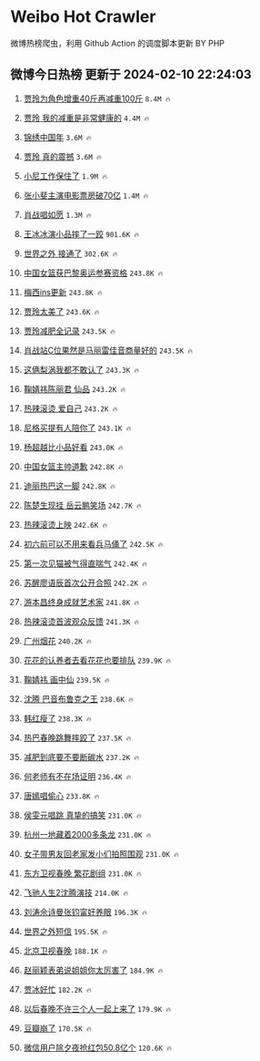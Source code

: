 # Weibo Hot Crawler 



微博热榜爬虫，利用 Github Action 的调度脚本更新 BY PHP 


## 微博今日热榜 更新于 2024-02-10 22:24:03 
1. [贾玲为角色增重40斤再减重100斤](https://s.weibo.com/weibo?q=%23%E8%B4%BE%E7%8E%B2%E4%B8%BA%E8%A7%92%E8%89%B2%E5%A2%9E%E9%87%8D40%E6%96%A4%E5%86%8D%E5%87%8F%E9%87%8D100%E6%96%A4%23&t=31&band_rank=1&Refer=top) `8.4M 🔥` 

1. [贾玲 我的减重是非常健康的](https://s.weibo.com/weibo?q=%E8%B4%BE%E7%8E%B2%20%E6%88%91%E7%9A%84%E5%87%8F%E9%87%8D%E6%98%AF%E9%9D%9E%E5%B8%B8%E5%81%A5%E5%BA%B7%E7%9A%84&t=31&band_rank=2&Refer=top) `4.4M 🔥` 

1. [锦绣中国年](https://s.weibo.com/weibo?q=%23%E9%94%A6%E7%BB%A3%E4%B8%AD%E5%9B%BD%E5%B9%B4%23&t=31&band_rank=3&Refer=top) `3.6M 🔥` 

1. [贾玲 真的震撼](https://s.weibo.com/weibo?q=%E8%B4%BE%E7%8E%B2%20%E7%9C%9F%E7%9A%84%E9%9C%87%E6%92%BC&t=31&band_rank=4&Refer=top) `3.6M 🔥` 

1. [小尼工作保住了](https://s.weibo.com/weibo?q=%23%E5%B0%8F%E5%B0%BC%E5%B7%A5%E4%BD%9C%E4%BF%9D%E4%BD%8F%E4%BA%86%23&t=31&band_rank=5&Refer=top) `1.9M 🔥` 

1. [张小斐主演电影票房破70亿](https://s.weibo.com/weibo?q=%23%E5%BC%A0%E5%B0%8F%E6%96%90%E4%B8%BB%E6%BC%94%E7%94%B5%E5%BD%B1%E7%A5%A8%E6%88%BF%E7%A0%B470%E4%BA%BF%23&t=31&band_rank=6&Refer=top) `1.4M 🔥` 

1. [肖战唱如愿](https://s.weibo.com/weibo?q=%23%E8%82%96%E6%88%98%E5%94%B1%E5%A6%82%E6%84%BF%23&t=31&band_rank=7&Refer=top) `1.3M 🔥` 

1. [王冰冰演小品摔了一跤](https://s.weibo.com/weibo?q=%23%E7%8E%8B%E5%86%B0%E5%86%B0%E6%BC%94%E5%B0%8F%E5%93%81%E6%91%94%E4%BA%86%E4%B8%80%E8%B7%A4%23&t=31&band_rank=8&Refer=top) `901.6K 🔥` 

1. [世界之外 接通了](https://s.weibo.com/weibo?q=%E4%B8%96%E7%95%8C%E4%B9%8B%E5%A4%96%20%E6%8E%A5%E9%80%9A%E4%BA%86&t=31&band_rank=9&Refer=top) `302.6K 🔥` 

1. [中国女篮获巴黎奥运参赛资格](https://s.weibo.com/weibo?q=%23%E4%B8%AD%E5%9B%BD%E5%A5%B3%E7%AF%AE%E8%8E%B7%E5%B7%B4%E9%BB%8E%E5%A5%A5%E8%BF%90%E5%8F%82%E8%B5%9B%E8%B5%84%E6%A0%BC%23&t=31&band_rank=10&Refer=top) `243.8K 🔥` 

1. [梅西ins更新](https://s.weibo.com/weibo?q=%E6%A2%85%E8%A5%BFins%E6%9B%B4%E6%96%B0&t=31&band_rank=11&Refer=top) `243.8K 🔥` 

1. [贾玲太美了](https://s.weibo.com/weibo?q=%E8%B4%BE%E7%8E%B2%E5%A4%AA%E7%BE%8E%E4%BA%86&t=31&band_rank=12&Refer=top) `243.6K 🔥` 

1. [贾玲减肥全记录](https://s.weibo.com/weibo?q=%E8%B4%BE%E7%8E%B2%E5%87%8F%E8%82%A5%E5%85%A8%E8%AE%B0%E5%BD%95&t=31&band_rank=13&Refer=top) `243.5K 🔥` 

1. [肖战站C位果然是马丽雷佳音商量好的](https://s.weibo.com/weibo?q=%23%E8%82%96%E6%88%98%E7%AB%99C%E4%BD%8D%E6%9E%9C%E7%84%B6%E6%98%AF%E9%A9%AC%E4%B8%BD%E9%9B%B7%E4%BD%B3%E9%9F%B3%E5%95%86%E9%87%8F%E5%A5%BD%E7%9A%84%23&t=31&band_rank=14&Refer=top) `243.5K 🔥` 

1. [这俩梨涡我都不敢认了](https://s.weibo.com/weibo?q=%E8%BF%99%E4%BF%A9%E6%A2%A8%E6%B6%A1%E6%88%91%E9%83%BD%E4%B8%8D%E6%95%A2%E8%AE%A4%E4%BA%86&t=31&band_rank=15&Refer=top) `243.3K 🔥` 

1. [鞠婧祎陈丽君 仙品](https://s.weibo.com/weibo?q=%E9%9E%A0%E5%A9%A7%E7%A5%8E%E9%99%88%E4%B8%BD%E5%90%9B%20%E4%BB%99%E5%93%81&t=31&band_rank=16&Refer=top) `243.2K 🔥` 

1. [热辣滚烫 爱自己](https://s.weibo.com/weibo?q=%E7%83%AD%E8%BE%A3%E6%BB%9A%E7%83%AB%20%E7%88%B1%E8%87%AA%E5%B7%B1&t=31&band_rank=17&Refer=top) `243.2K 🔥` 

1. [尼格买提有人陪你了](https://s.weibo.com/weibo?q=%E5%B0%BC%E6%A0%BC%E4%B9%B0%E6%8F%90%E6%9C%89%E4%BA%BA%E9%99%AA%E4%BD%A0%E4%BA%86&t=31&band_rank=18&Refer=top) `243.1K 🔥` 

1. [杨超越比小品好看](https://s.weibo.com/weibo?q=%E6%9D%A8%E8%B6%85%E8%B6%8A%E6%AF%94%E5%B0%8F%E5%93%81%E5%A5%BD%E7%9C%8B&t=31&band_rank=19&Refer=top) `243.0K 🔥` 

1. [中国女篮主帅道歉](https://s.weibo.com/weibo?q=%23%E4%B8%AD%E5%9B%BD%E5%A5%B3%E7%AF%AE%E4%B8%BB%E5%B8%85%E9%81%93%E6%AD%89%23&t=31&band_rank=20&Refer=top) `242.8K 🔥` 

1. [迪丽热巴这一脚](https://s.weibo.com/weibo?q=%E8%BF%AA%E4%B8%BD%E7%83%AD%E5%B7%B4%E8%BF%99%E4%B8%80%E8%84%9A&t=31&band_rank=21&Refer=top) `242.8K 🔥` 

1. [陈楚生现挂 岳云鹏笑场](https://s.weibo.com/weibo?q=%E9%99%88%E6%A5%9A%E7%94%9F%E7%8E%B0%E6%8C%82%20%E5%B2%B3%E4%BA%91%E9%B9%8F%E7%AC%91%E5%9C%BA&t=31&band_rank=22&Refer=top) `242.7K 🔥` 

1. [热辣滚烫上映](https://s.weibo.com/weibo?q=%E7%83%AD%E8%BE%A3%E6%BB%9A%E7%83%AB%E4%B8%8A%E6%98%A0&t=31&band_rank=23&Refer=top) `242.6K 🔥` 

1. [初六前可以不用来看兵马俑了](https://s.weibo.com/weibo?q=%23%E5%88%9D%E5%85%AD%E5%89%8D%E5%8F%AF%E4%BB%A5%E4%B8%8D%E7%94%A8%E6%9D%A5%E7%9C%8B%E5%85%B5%E9%A9%AC%E4%BF%91%E4%BA%86%23&t=31&band_rank=24&Refer=top) `242.5K 🔥` 

1. [第一次见猫被气得直喘气](https://s.weibo.com/weibo?q=%23%E7%AC%AC%E4%B8%80%E6%AC%A1%E8%A7%81%E7%8C%AB%E8%A2%AB%E6%B0%94%E5%BE%97%E7%9B%B4%E5%96%98%E6%B0%94%23&t=31&band_rank=25&Refer=top) `242.4K 🔥` 

1. [苏醒廖语辰首次公开合照](https://s.weibo.com/weibo?q=%23%E8%8B%8F%E9%86%92%E5%BB%96%E8%AF%AD%E8%BE%B0%E9%A6%96%E6%AC%A1%E5%85%AC%E5%BC%80%E5%90%88%E7%85%A7%23&t=31&band_rank=26&Refer=top) `242.2K 🔥` 

1. [游本昌终身成就艺术家](https://s.weibo.com/weibo?q=%23%E6%B8%B8%E6%9C%AC%E6%98%8C%E7%BB%88%E8%BA%AB%E6%88%90%E5%B0%B1%E8%89%BA%E6%9C%AF%E5%AE%B6%23&t=31&band_rank=27&Refer=top) `241.8K 🔥` 

1. [热辣滚烫首波观众反馈](https://s.weibo.com/weibo?q=%23%E7%83%AD%E8%BE%A3%E6%BB%9A%E7%83%AB%E9%A6%96%E6%B3%A2%E8%A7%82%E4%BC%97%E5%8F%8D%E9%A6%88%23&t=31&band_rank=28&Refer=top) `241.3K 🔥` 

1. [广州烟花](https://s.weibo.com/weibo?q=%E5%B9%BF%E5%B7%9E%E7%83%9F%E8%8A%B1&t=31&band_rank=29&Refer=top) `240.2K 🔥` 

1. [花花的认养者去看花花也要排队](https://s.weibo.com/weibo?q=%23%E8%8A%B1%E8%8A%B1%E7%9A%84%E8%AE%A4%E5%85%BB%E8%80%85%E5%8E%BB%E7%9C%8B%E8%8A%B1%E8%8A%B1%E4%B9%9F%E8%A6%81%E6%8E%92%E9%98%9F%23&t=31&band_rank=30&Refer=top) `239.9K 🔥` 

1. [鞠婧祎 画中仙](https://s.weibo.com/weibo?q=%E9%9E%A0%E5%A9%A7%E7%A5%8E%20%E7%94%BB%E4%B8%AD%E4%BB%99&t=31&band_rank=31&Refer=top) `239.5K 🔥` 

1. [沈腾 巴音布鲁克之王](https://s.weibo.com/weibo?q=%E6%B2%88%E8%85%BE%20%E5%B7%B4%E9%9F%B3%E5%B8%83%E9%B2%81%E5%85%8B%E4%B9%8B%E7%8E%8B&t=31&band_rank=32&Refer=top) `238.6K 🔥` 

1. [韩红瘦了](https://s.weibo.com/weibo?q=%E9%9F%A9%E7%BA%A2%E7%98%A6%E4%BA%86&t=31&band_rank=33&Refer=top) `238.3K 🔥` 

1. [热巴春晚跳舞摔跤了](https://s.weibo.com/weibo?q=%E7%83%AD%E5%B7%B4%E6%98%A5%E6%99%9A%E8%B7%B3%E8%88%9E%E6%91%94%E8%B7%A4%E4%BA%86&t=31&band_rank=34&Refer=top) `237.5K 🔥` 

1. [减肥到底要不要断碳水](https://s.weibo.com/weibo?q=%23%E5%87%8F%E8%82%A5%E5%88%B0%E5%BA%95%E8%A6%81%E4%B8%8D%E8%A6%81%E6%96%AD%E7%A2%B3%E6%B0%B4%23&t=31&band_rank=35&Refer=top) `237.2K 🔥` 

1. [何老师有不在场证明](https://s.weibo.com/weibo?q=%E4%BD%95%E8%80%81%E5%B8%88%E6%9C%89%E4%B8%8D%E5%9C%A8%E5%9C%BA%E8%AF%81%E6%98%8E&t=31&band_rank=36&Refer=top) `236.4K 🔥` 

1. [唐嫣唱偷心](https://s.weibo.com/weibo?q=%23%E5%94%90%E5%AB%A3%E5%94%B1%E5%81%B7%E5%BF%83%23&t=31&band_rank=37&Refer=top) `233.8K 🔥` 

1. [侯雯元唱跳 真挚的搞笑](https://s.weibo.com/weibo?q=%E4%BE%AF%E9%9B%AF%E5%85%83%E5%94%B1%E8%B7%B3%20%E7%9C%9F%E6%8C%9A%E7%9A%84%E6%90%9E%E7%AC%91&t=31&band_rank=38&Refer=top) `231.0K 🔥` 

1. [杭州一地藏着2000多条龙](https://s.weibo.com/weibo?q=%23%E6%9D%AD%E5%B7%9E%E4%B8%80%E5%9C%B0%E8%97%8F%E7%9D%802000%E5%A4%9A%E6%9D%A1%E9%BE%99%23&t=31&band_rank=39&Refer=top) `231.0K 🔥` 

1. [女子带男友回老家发小们拍照围观](https://s.weibo.com/weibo?q=%23%E5%A5%B3%E5%AD%90%E5%B8%A6%E7%94%B7%E5%8F%8B%E5%9B%9E%E8%80%81%E5%AE%B6%E5%8F%91%E5%B0%8F%E4%BB%AC%E6%8B%8D%E7%85%A7%E5%9B%B4%E8%A7%82%23&t=31&band_rank=40&Refer=top) `231.0K 🔥` 

1. [东方卫视春晚 繁花剧组](https://s.weibo.com/weibo?q=%E4%B8%9C%E6%96%B9%E5%8D%AB%E8%A7%86%E6%98%A5%E6%99%9A%20%E7%B9%81%E8%8A%B1%E5%89%A7%E7%BB%84&t=31&band_rank=41&Refer=top) `231.0K 🔥` 

1. [飞驰人生2沈腾演技](https://s.weibo.com/weibo?q=%23%E9%A3%9E%E9%A9%B0%E4%BA%BA%E7%94%9F2%E6%B2%88%E8%85%BE%E6%BC%94%E6%8A%80%23&t=31&band_rank=42&Refer=top) `214.0K 🔥` 

1. [刘涛佘诗曼张钧甯好养眼](https://s.weibo.com/weibo?q=%E5%88%98%E6%B6%9B%E4%BD%98%E8%AF%97%E6%9B%BC%E5%BC%A0%E9%92%A7%E7%94%AF%E5%A5%BD%E5%85%BB%E7%9C%BC&t=31&band_rank=43&Refer=top) `196.3K 🔥` 

1. [世界之外短信](https://s.weibo.com/weibo?q=%E4%B8%96%E7%95%8C%E4%B9%8B%E5%A4%96%E7%9F%AD%E4%BF%A1&t=31&band_rank=44&Refer=top) `195.5K 🔥` 

1. [北京卫视春晚](https://s.weibo.com/weibo?q=%E5%8C%97%E4%BA%AC%E5%8D%AB%E8%A7%86%E6%98%A5%E6%99%9A&t=31&band_rank=45&Refer=top) `188.1K 🔥` 

1. [赵丽颖表弟说姐姐你太厉害了](https://s.weibo.com/weibo?q=%23%E8%B5%B5%E4%B8%BD%E9%A2%96%E8%A1%A8%E5%BC%9F%E8%AF%B4%E5%A7%90%E5%A7%90%E4%BD%A0%E5%A4%AA%E5%8E%89%E5%AE%B3%E4%BA%86%23&t=31&band_rank=46&Refer=top) `184.9K 🔥` 

1. [贾冰好忙](https://s.weibo.com/weibo?q=%E8%B4%BE%E5%86%B0%E5%A5%BD%E5%BF%99&t=31&band_rank=47&Refer=top) `182.2K 🔥` 

1. [以后春晚不许三个人一起上来了](https://s.weibo.com/weibo?q=%E4%BB%A5%E5%90%8E%E6%98%A5%E6%99%9A%E4%B8%8D%E8%AE%B8%E4%B8%89%E4%B8%AA%E4%BA%BA%E4%B8%80%E8%B5%B7%E4%B8%8A%E6%9D%A5%E4%BA%86&t=31&band_rank=48&Refer=top) `179.9K 🔥` 

1. [豆瓣崩了](https://s.weibo.com/weibo?q=%E8%B1%86%E7%93%A3%E5%B4%A9%E4%BA%86&t=31&band_rank=49&Refer=top) `170.5K 🔥` 

1. [微信用户除夕夜抢红包50.8亿个](https://s.weibo.com/weibo?q=%23%E5%BE%AE%E4%BF%A1%E7%94%A8%E6%88%B7%E9%99%A4%E5%A4%95%E5%A4%9C%E6%8A%A2%E7%BA%A2%E5%8C%8550.8%E4%BA%BF%E4%B8%AA%23&t=31&band_rank=50&Refer=top) `120.6K 🔥` 


